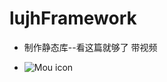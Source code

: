# lujhFramework

* 制作静态库--看这篇就够了 带视频


* ![Mou icon](https://github.com/daniulaolu/lujhFramework/blob/master/75439673479.gif)

